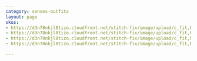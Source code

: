 ```yaml
---
category: senses-outfits
layout: page
skus:
- https://d3n78nkjl8tizo.cloudfront.net/stitch-fix/image/upload/c_fit,h_720,w_862/v1689953225/d1ncll4gx37uwjlsyuxm.jpg
- https://d3n78nkjl8tizo.cloudfront.net/stitch-fix/image/upload/c_fit,h_720,w_862/v1697778242/i2l0cq9gcikpuorgm8mv.jpg
- https://d3n78nkjl8tizo.cloudfront.net/stitch-fix/image/upload/c_fit,h_720,w_862/v1702543489/rii6bdnxkrajuw5ncpuz.jpg
- https://d3n78nkjl8tizo.cloudfront.net/stitch-fix/image/upload/c_fit,h_720,w_862/v1694835536/s3ey9mw6vyshilacnud6.jpg

---
```


